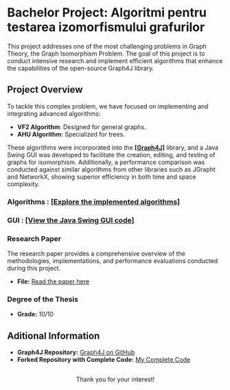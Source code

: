 # Bachelor Project: Algoritmi pentru testarea izomorfismului grafurilor

This project addresses one of the most challenging problems in Graph Theory, the Graph Isomorphism Problem. The goal of this project is to conduct intensive research and implement efficient algorithms that enhance the capabilities of the open-source Graph4J library.

## Project Overview

To tackle this complex problem, we have focused on implementing and integrating advanced algorithms:

- **VF2 Algorithm**: Designed for general graphs.
- **AHU Algorithm**: Specialized for trees.

These algorithms were incorporated into the **[[Graph4J](https://edu.info.uaic.ro/programare-avansata/graph4j/)]** library, and a Java Swing GUI was developed to facilitate the creation, editing, and testing of graphs for isomorphism. Additionally, a performance comparison was conducted against similar algorithms from other libraries such as JGrapht and NetworkX, showing superior efficiency in both time and space complexity.

### Algorithms : [ [Explore the implemented algorithms]](IsomorphismAlgo/)

### GUI : [[View the Java Swing GUI code]](IsomorphismGUI/)

### Research Paper

The research paper provides a comprehensive overview of the methodologies, implementations, and performance evaluations conducted during this project.

- **File:** [Read the paper here](IgnatGabrielAndrei_licenta_signed.pdf)

### Degree of the Thesis

- **Grade:** 10/10

## Aditional Information
- **Graph4J Repository:** [Graph4J on GitHub](https://github.com/cfrasinaru/Graph4J)
- **Forked Repository with Complete Code:** [My Complete Code](https://github.com/GabiIgnat/Graph4J)


##
##

<p align="center">
  Thank you for your interest!
</p>


 
